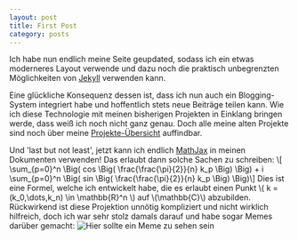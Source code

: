 ```yaml
---
layout: post
title: First Post
category: posts
---
```


Ich habe nun endlich meine Seite geupdated, sodass ich ein etwas
moderneres Layout verwende und dazu noch die praktisch unbegrenzten
Möglichkeiten von [Jekyll](jekyll.io) verwenden kann.

Eine glückliche Konsequenz dessen ist, dass ich nun auch ein Blogging-
System integriert habe und hoffentlich stets neue Beiträge teilen kann.
Wie ich diese Technologie mit meinen bisherigen Projekten in Einklang
bringen werde, dass weiß ich noch nicht ganz genau. Doch alle meine
alten Projekte sind noch über meine [Projekte-Übersicht](./projekte.html)
auffindbar.

Und 'last but not least', jetzt kann ich endlich [MathJax](mathjax.org)
in meinen Dokumenten verwenden! Das erlaubt dann solche Sachen zu schreiben:
\\[ \sum_{p=0}^n \Big( cos \Big( \frac{\frac{\pi}{2}}{n} k_p \Big) \Big) + i \sum_{p=0}^n \Big( sin \Big( \frac{\frac{\pi}{2}}{n} k_p \Big) \Big)\\]
Dies ist eine Formel, welche ich entwickelt habe, die es erlaubt einen Punkt
\\( k = (k_0,\dots,k_n) \in \mathbb{R}^n \\) auf \\(\mathbb{C}\\) abzubilden.
Rückwirkend ist diese Projektion unnötig kompliziert und nicht wirklich hilfreich,
doch ich war sehr stolz damals darauf und habe sogar Memes darüber gemacht:
![Hier sollte ein Meme zu sehen sein](https://i.imgur.com/zza8x8O.png)
